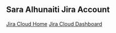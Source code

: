 
## Sara Alhunaiti Jira Account

[Jira Cloud Home](https://saraalhunaiti.atlassian.net/)
[Jira Cloud Dashboard](https://saraalhunaiti.atlassian.net/secure/RapidBoard.jspa?rapidView=1&projectKey=SBQ)
